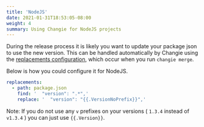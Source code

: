 ```yaml
---
title: 'NodeJS'
date: 2021-01-31T18:53:05-08:00
weight: 4
summary: Using Changie for NodeJS projects
---
```


During the release process it is likely you want to update your package json to
use the new version.
This can be handled automatically by Changie using the
[replacements configuration](../config/index.md#config-replacements), which occur when you
run `changie merge`.

Below is how you could configure it for NodeJS.

```yaml
replacements:
  - path: package.json
    find: '  "version": ".*",'
    replace: '  "version": "{{.VersionNoPrefix}}",'
```

Note: If you do not use any `v` prefixes on your versions ( `1.3.4` instead of `v1.3.4` )
you can just use `{{.Version}}`.
